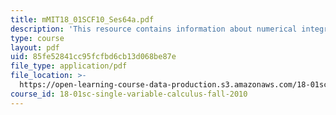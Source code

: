 ```yaml
---
title: mMIT18_01SCF10_Ses64a.pdf
description: 'This resource contains information about numerical integration, continued.'
type: course
layout: pdf
uid: 85fe52841cc95fcfbd6cb13d068be87e
file_type: application/pdf
file_location: >-
  https://open-learning-course-data-production.s3.amazonaws.com/18-01sc-single-variable-calculus-fall-2010/85fe52841cc95fcfbd6cb13d068be87e_MIT18_01SCF10_Ses64a.pdf
course_id: 18-01sc-single-variable-calculus-fall-2010
---
```

